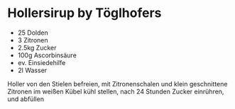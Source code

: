 # Hollersirup by Töglhofers

* 25 Dolden
* 3 Zitronen
* 2.5kg Zucker
* 100g Ascorbinsäure
* ev. Einsiedehilfe
* 2l Wasser

Holler von den Stielen befreien, mit Zitronenschalen und klein geschnittene 
Zitronen im weißen Kübel kühl stellen, nach 24 Stunden Zucker einrühren,
und abfüllen
